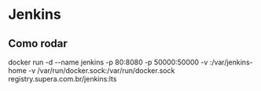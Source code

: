 # Jenkins

## Como rodar

docker run -d --name jenkins -p 80:8080 -p 50000:50000 -v <volume-local>:/var/jenkins-home -v /var/run/docker.sock:/var/run/docker.sock registry.supera.com.br/jenkins:lts